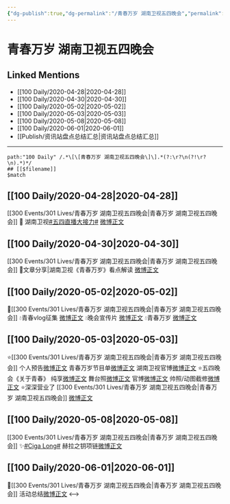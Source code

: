 ```yaml
---
{"dg-publish":true,"dg-permalink":"/青春万岁 湖南卫视五四晚会","permalink":"/青春万岁 湖南卫视五四晚会/","created":"2023-04-03T20:09:25.000+08:00","updated":"2023-04-10T16:33:23.000+08:00"}
---
```


# 青春万岁 湖南卫视五四晚会

## Linked Mentions
- [[100 Daily/2020-04-28\|2020-04-28]]
- [[100 Daily/2020-04-30\|2020-04-30]]
- [[100 Daily/2020-05-02\|2020-05-02]]
- [[100 Daily/2020-05-03\|2020-05-03]]
- [[100 Daily/2020-05-08\|2020-05-08]]
- [[100 Daily/2020-06-01\|2020-06-01]]
- [[Publish/资讯站盘点总结汇总\|资讯站盘点总结汇总]]


---

```expander
path:"100 Daily" /.*\[\[青春万岁 湖南卫视五四晚会\]\].*(?:\r?\n(?!\r?\n).*)*/
## [[$filename]]
$match
```
## [[100 Daily/2020-04-28\|2020-04-28]]
[[300 Events/301 Lives/青春万岁 湖南卫视五四晚会\|青春万岁 湖南卫视五四晚会]]
🤳 湖南卫视[#五四直播大接力#](https://s.weibo.com/weibo?q=%23%E4%BA%94%E5%9B%9B%E7%9B%B4%E6%92%AD%E5%A4%A7%E6%8E%A5%E5%8A%9B%23)
[微博正文](https://m.weibo.cn/6466290670/4498747574489452)
## [[100 Daily/2020-04-30\|2020-04-30]]
[[300 Events/301 Lives/青春万岁 湖南卫视五四晚会\|青春万岁 湖南卫视五四晚会]]
🎵文章分享|湖南卫视《青春万岁》看点解读
[微博正文](https://m.weibo.cn/6466290670/4499430865309372)
## [[100 Daily/2020-05-02\|2020-05-02]]
💫[[300 Events/301 Lives/青春万岁 湖南卫视五四晚会\|青春万岁 湖南卫视五四晚会]]
💧青春vlog征集 [微博正文](https://m.weibo.cn/6466290670/4500145075041996)
💧晚会宣传片 [微博正文](https://m.weibo.cn/6466290670/4500167972291292)
💧青春万岁 [微博正文](https://m.weibo.cn/6466290670/4500222615162321)
## [[100 Daily/2020-05-03\|2020-05-03]]
⭐[[300 Events/301 Lives/青春万岁 湖南卫视五四晚会\|青春万岁 湖南卫视五四晚会]]
个人预告[微博正文](https://m.weibo.cn/6466290670/4500462717677303)
青春万岁节目单[微博正文](https://m.weibo.cn/6466290670/4500550169572783)
湖南卫视官博[微博正文](https://m.weibo.cn/6466290670/4500571211949514)
⭐五四晚会《关于青春》
纯享[微博正文](https://m.weibo.cn/6466290670/4500595526714961)
舞台照[微博正文](https://m.weibo.cn/6466290670/4500602044915946)
官博[微博正文](https://m.weibo.cn/6466290670/4500603055490332)
帅照/动图截修[微博正文](https://m.weibo.cn/6466290670/4500639043136895)
⭐深深营业了 [[300 Events/301 Lives/青春万岁 湖南卫视五四晚会\|青春万岁 湖南卫视五四晚会]]
[微博正文](https://m.weibo.cn/6466290670/4500593210970921)
## [[100 Daily/2020-05-08\|2020-05-08]]
[[300 Events/301 Lives/青春万岁 湖南卫视五四晚会\|青春万岁 湖南卫视五四晚会]]
✨[#Ciga Long#](https://s.weibo.com/weibo?q=%23Ciga%20Long%23) 赫拉之钥项链[微博正文](https://m.weibo.cn/6466290670/4502405653429370)
## [[100 Daily/2020-06-01\|2020-06-01]]
🍥[[300 Events/301 Lives/青春万岁 湖南卫视五四晚会\|青春万岁 湖南卫视五四晚会]] 活动总结[微博正文](https://m.weibo.cn/6466290670/4510994926245495)
<-->